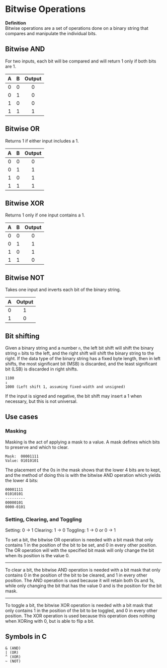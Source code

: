 # Bitwise Operations
**Definition**  
Bitwise operations are a set of operations done on a binary string that compares and manipulate the individual bits.  

## Bitwise AND
For two inputs, each bit will be compared and will return 1 only if both bits are 1.

| A | B | Output |  
| :-: | :-: | :-: |  
| 0 | 0 | 0 |  
| 0 | 1 | 0 |
| 1 | 0 | 0 |  
| 1 | 1 | 1 |   

## Bitwise OR
Returns 1 if either input includes a 1.

| A | B | Output |  
| :-: | :-: | :-: |  
| 0 | 0 | 0 |  
| 0 | 1 | 1 |
| 1 | 0 | 1 |  
| 1 | 1 | 1 |

## Bitwise XOR
Returns 1 only if one input contains a 1.

| A | B | Output |  
| :-: | :-: | :-: |  
| 0 | 0 | 0 |  
| 0 | 1 | 1 |
| 1 | 0 | 1 |  
| 1 | 1 | 0 |

## Bitwise NOT
Takes one input and inverts each bit of the binary string.

| A | Output |  
| :-: | :-: |  
| 0 | 1 |  
| 1 | 0 |

## Bit shifting
Given a binary string and a number `n`, the left bit shift will shift the binary string `n` bits to the left, and the right shift will shift the binary string to the right. If the data type of the binary string has a fixed byte length, then in left shifts, the most significant bit (MSB) is discarded, and the least significant bit (LSB) is discarded in right shifts.

```
1100
↓
1000 (Left shift 1, assuming fixed-width and unsigned)
```
If the input is signed and negative, the bit shift may insert a 1 when  necessary, but this is not universal.

## Use cases
### Masking
Masking is the act of applying a mask to a value. A mask defines which bits to preserve and which to clear. 
```
Mask:  00001111
Value: 01010101
```
The placement of the 0s in the mask shows that the lower 4 bits are to kept, and the method of doing this is with the bitwise AND operation which yields the lower 4 bits:
```
00001111
01010101
---------
00000101
0000-0101
```
### Setting, Clearing, and Toggling
Setting: 0 → 1
Clearing: 1 → 0
Toggling: 1 → 0 or 0 → 1

To set a bit, the bitwise OR operation is needed with a bit mask that only contains 1 in the position of the bit to be set, and 0 in every other position. The OR operation will with the specified bit mask will only change the bit when its position is the value 0.  

---

To clear a bit, the bitwise AND operation is needed with a bit mask that only contains 0 in the position of the bit to be cleared, and 1 in every other position. The AND operation is used because it will retain both 0s and 1s, while only changing the bit that has the value 0 and is the position for the bit mask. 

---

To toggle a bit, the bitwise XOR operation is needed with a bit mask that only contains 1 in the position of the bit to be toggled, and 0 in every other position. The XOR operation is used because this operation does nothing when XORing with 0, but is able to flip a bit.

## Symbols in C
```
& (AND)
| (OR)
^ (XOR)
~ (NOT)
```




